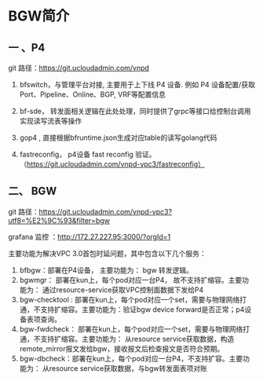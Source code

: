 # BGW简介

## 一 、P4

git 路径：https://git.ucloudadmin.com/vnpd

1. bfswitch，与管理平台对接, 主要用于上下线 P4 设备. 例如 P4 设备配置/获取Port、Pipeline、Online、BGP, VRF等配置信息

2. bf-sde， 转发面相关逻辑在此处处理，同时提供了grpc等接口给控制台调用实现读写流表等操作

3. gop4 , 直接根据bfruntime.json生成对应table的读写golang代码

4. fastreconfig， p4设备 fast reconfig 验证。（https://git.ucloudadmin.com/vnpd-vpc3/fastreconfig）

## 二、 BGW

git 路径：https://git.ucloudadmin.com/vnpd-vpc3?utf8=%E2%9C%93&filter=bgw

grafana 监控 ：http://172.27.227.95:3000/?orgId=1

主要功能为解决VPC 3.0首包时延问题，其中包含以下几个服务：

1. bfbgw：部署在P4设备， 主要功能为：  bgw 转发逻辑。
2. bgwmgr： 部署在kun上，每个pod对应一台P4， 故不支持扩缩容。主要功能为： 通过resource-service获取VPC控制面数据下发给P4
3. bgw-checktool : 部署在kun上，每个pod对应一个set，需要与物理网络打通，不支持扩缩容。主要功能为：验证bgw device  forward是否正常；p4设备表项查询。
4. bgw-fwdcheck： 部署在kun上，每个pod对应一个set，需要与物理网络打通，不支持扩缩容。主要功能为： 从resource service获取数据，构造remote_mirror报文发给bgw，接收报文后检查报文是否符合预期。
5. bgw-dbcheck：部署在kun上，每个pod对应一台P4，不支持扩容。主要功能为： 从resource service获取数据，与bgw转发面表项对账
